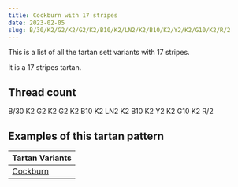 ```yaml
---
title: Cockburn with 17 stripes
date: 2023-02-05
slug: B/30/K2/G2/K2/G2/K2/B10/K2/LN2/K2/B10/K2/Y2/K2/G10/K2/R/2
---
```

This is a list of all the tartan sett variants with 17 stripes.

It is a 17 stripes tartan.


## Thread count
B/30 K2 G2 K2 G2 K2 B10 K2 LN2 K2 B10 K2 Y2 K2 G10 K2 R/2

## Examples of this tartan pattern

| Tartan Variants |
|---------------|
| [Cockburn](/variants/b/30/k2/g2/k2/g2/k2/b10/k2/ln2/k2/b10/k2/y2/k2/g10/k2/r/2-b304080-g008000-k000000-lne0e0e0-rc00000-yf0c000)||
